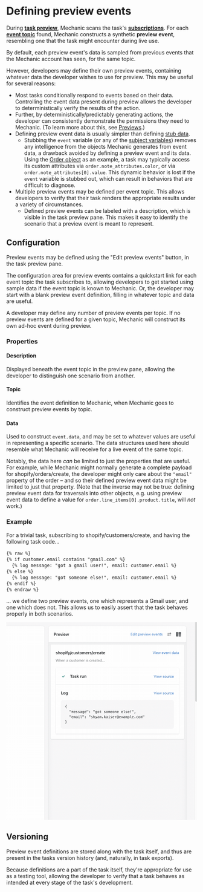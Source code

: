 # Defining preview events

During [**task preview**](./), Mechanic scans the task's [**subscriptions**](../subscriptions.md). For each [**event topic**](../../events/topics.md) found, Mechanic constructs a synthetic **preview event**, resembling one that the task might encounter during live use.

By default, each preview event's data is sampled from previous events that the Mechanic account has seen, for the same topic.

However, developers may define their own preview events, containing whatever data the developer wishes to use for preview. This may be useful for several reasons:

* Most tasks conditionally respond to events based on their data. Controlling the event data present during preview allows the developer to deterministically verify the results of the action.
* Further, by deterministically/predictably generating actions, the developer can consistently demonstrate the permissions they need to Mechanic. (To learn more about this, see [Previews](./).)
* Defining preview event data is usually simpler than defining [stub data](stub-data.md).
  * Stubbing the `event` variable (or any of the [subject variables](../code/environment-variables.md#event-subject-variables)) removes any intelligence from the objects Mechanic generates from event data, a drawback avoided by defining a preview event and its data. Using the [Order object](../../../platform/liquid/shopify/order.md) as an example, a task may typically access its custom attributes via `order.note_attributes.color`, or via `order.note_attributes[0].value`. This dynamic behavior is lost if the `event` variable is stubbed out, which can result in behaviors that are difficult to diagnose.
* Multiple preview events may be defined per event topic. This allows developers to verify that their task renders the appropriate results under a variety of circumstances.
  * Defined preview events can be labeled with a description, which is visible in the task preview pane. This makes it easy to identify the scenario that a preview event is meant to represent.

## Configuration

Preview events may be defined using the "Edit preview events" button, in the task preview pane.

The configuration area for preview events contains a quickstart link for each event topic the task subscribes to, allowing developers to get started using sample data if the event topic is known to Mechanic. Or, the developer may start with a blank preview event definition, filling in whatever topic and data are useful.

A developer may define any number of preview events per topic. If no preview events are defined for a given topic, Mechanic will construct its own ad-hoc event during preview.

### Properties

#### Description

Displayed beneath the event topic in the preview pane, allowing the developer to distinguish one scenario from another.

#### Topic

Identifies the event definition to Mechanic, when Mechanic goes to construct preview events by topic.

#### Data

Used to construct `event.data`, and may be set to whatever values are useful in representing a specific scenario. The data structures used here should resemble what Mechanic will receive for a live event of the same topic.

Notably, the data here _can_ be limited to just the properties that are useful. For example, while Mechanic might normally generate a complete payload for shopify/orders/create, the developer might only care about the `"email"` property of the order – and so their defined preview event data might be limited to just that property. (Note that the inverse may not be true: defining preview event data for traversals into other objects, e.g. using preview event data to define a value for `order.line_items[0].product.title`, will _not_ work.)

### Example

For a trivial task, subscribing to shopify/customers/create, and having the following task code...

```
{% raw %}
{% if customer.email contains "gmail.com" %}
  {% log message: "got a gmail user!", email: customer.email %}
{% else %}
  {% log message: "got someone else!", email: customer.email %}
{% endif %}
{% endraw %}
```

... we define two preview events, one which represents a Gmail user, and one which does not. This allows us to easily assert that the task behaves properly in both scenarios.

![](<../../../.gitbook/assets/2022-04-01 17.23.24.gif>)

## Versioning

Preview event definitions are stored along with the task itself, and thus are present in the tasks version history (and, naturally, in task exports).

Because definitions are a part of the task itself, they're appropriate for use as a testing tool, allowing the developer to verify that a task behaves as intended at every stage of the task's development.
